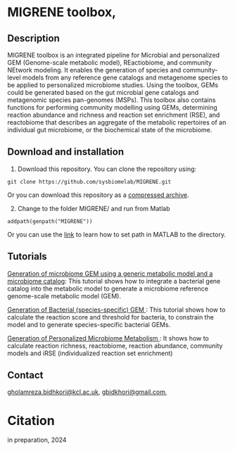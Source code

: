 # MIGRENE toolbox,
## Description 
MIGRENE toolbox is an integrated pipeline for Microbial and personalized GEM (Genome-scale metabolic model), REactiobiome, and community NEtwork modeling. It enables the generation of species and community-level models from any reference gene catalogs and metagenome species to be applied to personalized microbiome studies. Using the toolbox, GEMs could be generated based on the gut microbial gene catalogs and metagenomic species pan-genomes (MSPs). This toolbox also contains functions for performing community modelling using GEMs, determining reaction abundance and richness and reaction set enrichment (RSE), and reactobiome that describes an aggregate of the metabolic repertoires of an individual gut microbiome, or the biochemical state of the microbiome.

## Download and installation
1. Download this repository. You can clone the repository using:
```
git clone https://github.com/sysbiomelab/MIGRENE.git
```
Or you can download this repository as a <a href="https://codeload.github.com/sysbiomelab/MIGRENE/zip/refs/heads/master">compressed archive</a>.

2. Change to the folder MIGRENE/ and run from Matlab
```
addpath(genpath("MIGRENE"))
```
Or you can use the <a href="https://uk.mathworks.com/help/matlab/matlab_env/add-remove-or-reorder-folders-on-the-search-path.html">link</a> to learn how to set path in MATLAB to the directory.
## Tutorials
<a href="https://github.com/sysbiomelab/MIGRENE/wiki/generation-of-microbiome-GEM"> Generation of microbiome GEM using a generic metabolic model and a microbiome catalog</a>: This tutorial shows how to integrate a bacterial gene catalog 
into the metabolic model to generate a microbiome reference genome-scale metabolic model (GEM).

<a href="https://github.com/sysbiomelab/MIGRENE/wiki/generation-of-microbiome-GEM"> Generation of Bacterial (species-specific) GEM </a>: This tutorial shows how to calculate the reaction score and threshold for bacteria, to constrain the model and to generate species-specific bacterial GEMs. 

<a href="https://github.com/sysbiomelab/MIGRENE/wiki/generation-of-microbiome-GEM"> Generation of Personalized Microbiome Metabolism </a>: It shows how to calculate reaction richness, reactobiome, reaction abundance, community models and iRSE (individualized reaction set enrichment)

## Contact
gholamreza.bidhkori@kcl.ac.uk,
gbidkhori@gmail.com,
# Citation
in preparation, 2024

